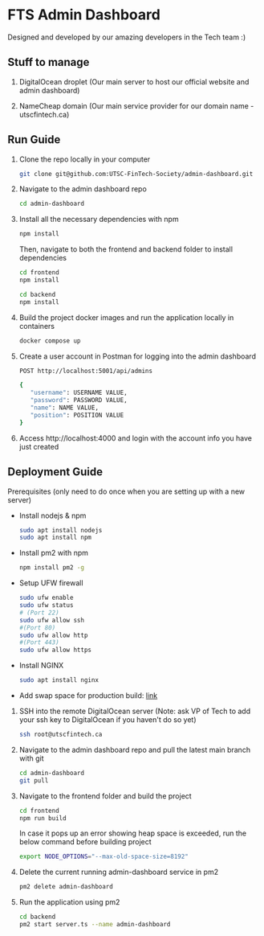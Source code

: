 # FTS Admin Dashboard

Designed and developed by our amazing developers in the Tech team :)

## Stuff to manage

1. DigitalOcean droplet (Our main server to host our official website and admin dashboard)

2. NameCheap domain (Our main service provider for our domain name - utscfintech.ca)

## Run Guide

1. Clone the repo locally in your computer

   ```bash
   git clone git@github.com:UTSC-FinTech-Society/admin-dashboard.git
   ```

2. Navigate to the admin dashboard repo

   ```bash
   cd admin-dashboard
   ```

3. Install all the necessary dependencies with npm

   ```bash
   npm install
   ```

   Then, navigate to both the frontend and backend folder to install dependencies

   ```bash
   cd frontend
   npm install
   ```

   ```bash
   cd backend
   npm install
   ```

4. Build the project docker images and run the application locally in containers

   ```bash
   docker compose up
   ```

5. Create a user account in Postman for logging into the admin dashboard

   ```bash
   POST http://localhost:5001/api/admins

   {
      "username": USERNAME VALUE,
      "password": PASSWORD VALUE,
      "name": NAME VALUE,
      "position": POSITION VALUE
   }
   ```

6. Access http://localhost:4000 and login with the account info you have just created

## Deployment Guide

Prerequisites (only need to do once when you are setting up with a new server)

- Install nodejs & npm
  ```bash
  sudo apt install nodejs
  sudo apt install npm
  ```
- Install pm2 with npm
  ```bash
  npm install pm2 -g
  ```
- Setup UFW firewall
  ```bash
  sudo ufw enable
  sudo ufw status
  # (Port 22)
  sudo ufw allow ssh
  #(Port 80)
  sudo ufw allow http 
  #(Port 443)
  sudo ufw allow https
  ```
- Install NGINX
  ```bash
  sudo apt install nginx
  ```
- Add swap space for production build: [link](https://www.digitalocean.com/community/tutorials/how-to-add-swap-space-on-ubuntu-22-04)

1. SSH into the remote DigitalOcean server (Note: ask VP of Tech to add your ssh key to DigitalOcean if you haven't do so yet)

   ```bash
   ssh root@utscfintech.ca
   ```

2. Navigate to the admin dashboard repo and pull the latest main branch with git

   ```bash
   cd admin-dashboard
   git pull
   ```

3. Navigate to the frontend folder and build the project

   ```bash
   cd frontend
   npm run build
   ```

   In case it pops up an error showing heap space is exceeded, run the below command before building project

   ```bash
   export NODE_OPTIONS="--max-old-space-size=8192"
   ```

4. Delete the current running admin-dashboard service in pm2

   ```bash
   pm2 delete admin-dashboard
   ```

5. Run the application using pm2

   ```bash
   cd backend
   pm2 start server.ts --name admin-dashboard
   ```
